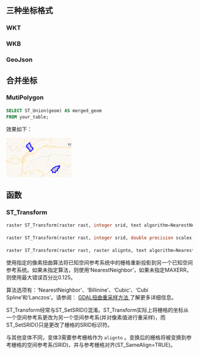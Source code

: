 ## 三种坐标格式

### WKT

### WKB

### GeoJson

## 合并坐标

### MutiPolygon

```sql
SELECT ST_Union(geom) AS merged_geom
FROM your_table;
```

效果如下：

![image-20240115152043182](./PostGis.assets/image-20240115152043182.png)

## 函数

### ST_Transform

```sql
raster ST_Transform(raster rast, integer srid, text algorithm=NearestNeighbor, double precision maxerr=0.125, double precision scalex, double precision scaley);

raster ST_Transform(raster rast, integer srid, double precision scalex, double precision scaley, text algorithm=NearestNeighbor, double precision maxerr=0.125);

raster ST_Transform(raster rast, raster alignto, text algorithm=NearestNeighbor, double precision maxerr=0.125);
```

使用指定的像素扭曲算法将已知空间参考系统中的栅格重新投影到另一个已知空间参考系统。如果未指定算法，则使用‘NearestNeighbor’，如果未指定MAXERR，则使用最大错误百分比0.125。

算法选项有：‘NearestNeighbor’、‘Billinine’、‘Cubic’、‘Cubi Spline’和‘Lanczos’。请参阅： [GDAL扭曲重采样方法 ](http://www.gdal.org/gdalwarp.html)了解更多详细信息。

ST_Transform经常与ST_SetSRID()混淆。ST_Transform实际上将栅格的坐标从一个空间参考系更改为另一个空间参考系(并对像素值进行重采样)，而ST_SetSRID()只是更改了栅格的SRID标识符。

与其他变体不同，变体3需要参考栅格作为 `alignto` 。变换后的栅格将被变换到参考栅格的空间参考系(SRID)，并与参考栅格对齐(ST_SameAlign=TRUE)。